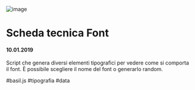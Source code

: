 ![image](https://github.com/KeremTurkyilmaz/TypeMismatchSketches/blob/master/Scheda%20Tecnica%20Font/image/SchedaTecnicaFont.jpg)

# Scheda tecnica Font

#### 10.01.2019

Script che genera diversi elementi tipografici per vedere come si comporta il font. È possibile scegliere il nome del font o generarlo random.

\#basil.js \#tipografia \#data 
